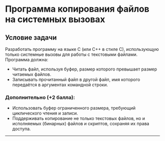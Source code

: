 # Программа копирования файлов на системных вызовах

## Условие задачи
Разработать программу на языке C (или C++ в стиле C), использующую только системные вызовы для работы с текстовыми файлами. Программа должна:
- Читать файл, используя буфер, размер которого превышает размер читаемых файлов.
- Записывать прочитанный файл в другой файл, имя которого передаётся в аргументах командной строки.

### Дополнительно (+2 балла):
- Использовать буфер ограниченного размера, требующий циклического чтения и записи.
- Поддерживать копирование не только текстовых файлов, но и исполняемых (бинарных) файлов и скриптов, сохраняя их права доступа.

---
